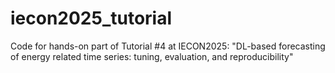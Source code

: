 # iecon2025_tutorial
Code for hands-on part of Tutorial #4 at IECON2025: "DL-based forecasting of energy related time series: tuning, evaluation, and reproducibility"
